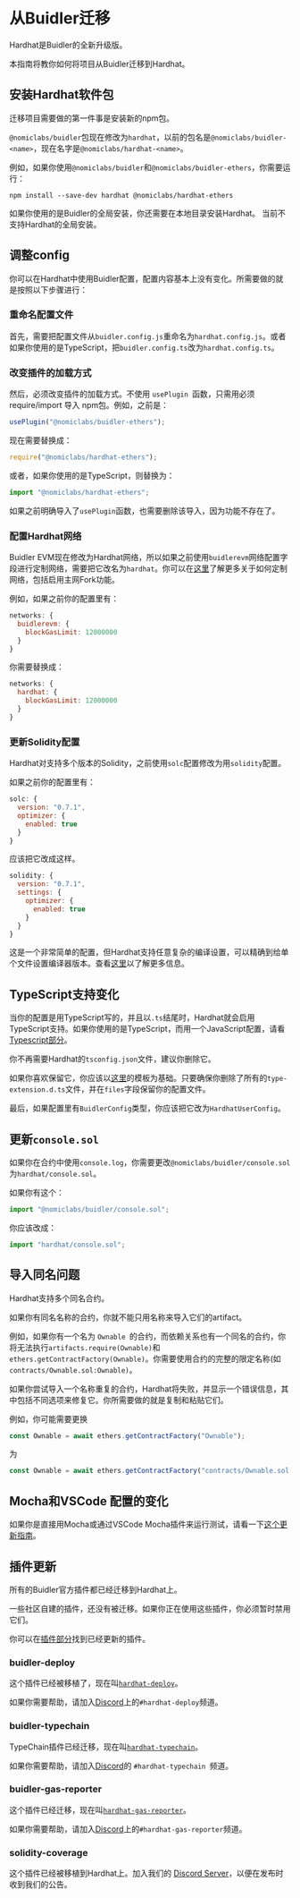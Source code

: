 # 从Buidler迁移

Hardhat是Buidler的全新升级版。

本指南将教你如何将项目从Buidler迁移到Hardhat。

## 安装Hardhat软件包

迁移项目需要做的第一件事是安装新的npm包。

`@nomiclabs/buidler`包现在修改为`hardhat`，以前的包名是`@nomiclabs/buidler-<name>`，现在名字是`@nomiclabs/hardhat-<name>`。

例如，如果你使用`@nomiclabs/buidler`和`@nomiclabs/buidler-ethers`，你需要运行：

```
npm install --save-dev hardhat @nomiclabs/hardhat-ethers
```

如果你使用的是Buidler的全局安装，你还需要在本地目录安装Hardhat。
当前不支持Hardhat的全局安装。

## 调整config

你可以在Hardhat中使用Buidler配置，配置内容基本上没有变化。所需要做的就是按照以下步骤进行：

### 重命名配置文件

首先，需要把配置文件从`buidler.config.js`重命名为`hardhat.config.js`。或者如果你使用的是TypeScript，把`buidler.config.ts`改为`hardhat.config.ts`。

### 改变插件的加载方式

然后，必须改变插件的加载方式。不使用 `usePlugin `函数，只需用必须 require/import 导入 npm包。例如，之前是：

```js
usePlugin("@nomiclabs/buidler-ethers");
```

现在需要替换成：

```js
require("@nomiclabs/hardhat-ethers");
```

或者，如果你使用的是TypeScript，则替换为：

```ts
import "@nomiclabs/hardhat-ethers";
```

如果之前明确导入了`usePlugin`函数，也需要删除该导入，因为功能不存在了。

### 配置Hardhat网络

Buidler EVM现在修改为Hardhat网络，所以如果之前使用`buidlerevm`网络配置字段进行定制网络，需要把它改名为`hardhat`。你可以在[这里](./config/README.md#hardhat-network)了解更多关于如何定制网络，包括启用主网Fork功能。

例如，如果之前你的配置里有：

```js
networks: {
  buidlerevm: {
    blockGasLimit: 12000000
  }
}
```

你需要替换成：

```js
networks: {
  hardhat: {
    blockGasLimit: 12000000
  }
}
```

### 更新Solidity配置

Hardhat对支持多个版本的Solidity，之前使用`solc`配置修改为用`solidity`配置。

如果之前你的配置里有：

```js
solc: {
  version: "0.7.1",
  optimizer: {
    enabled: true
  }
}
```

应该把它改成这样。

```js
solidity: {
  version: "0.7.1",
  settings: {
    optimizer: {
      enabled: true
    }
  }
}
```

这是一个非常简单的配置，但Hardhat支持任意复杂的编译设置，可以精确到给单个文件设置编译器版本。查看[这里](./compile-contracts.md)以了解更多信息。

## TypeScript支持变化

当你的配置是用TypeScript写的，并且以`.ts`结尾时，Hardhat就会启用TypeScript支持。如果你使用的是TypeScript，而用一个JavaScript配置，请看[Typescript部分](./typescript.md)。

你不再需要Hardhat的`tsconfig.json`文件，建议你删除它。

如果你喜欢保留它，你应该以[这里](./typescript.md#customizing-typescript-with-a-tsconfig-json-file)的模板为基础。只要确保你删除了所有的`type-extension.d.ts`文件，并在`files`字段保留你的配置文件。

最后，如果配置里有`BuidlerConfig`类型，你应该把它改为`HardhatUserConfig`。

## 更新`console.sol`

如果你在合约中使用`console.log`，你需要更改`@nomiclabs/buidler/console.sol`为`hardhat/console.sol`。

如果你有这个：

```javascript
import "@nomiclabs/buidler/console.sol";
```

你应该改成：

```javascript
import "hardhat/console.sol";
```

## 导入同名问题

Hardhat支持多个同名合约。

如果你有同名名称的合约，你就不能只用名称来导入它们的artifact。

例如，如果你有一个名为 `Ownable `的合约，而依赖关系也有一个同名的合约，你将无法执行`artifacts.require(Ownable)`和`ethers.getContractFactory(Ownable)`。你需要使用合约的完整的限定名称(如`contracts/Ownable.sol:Ownable)`。

如果你尝试导入一个名称重复的合约，Hardhat将失败，并显示一个错误信息，其中包括不同选项来修复它。你所需要做的就是复制和粘贴它们。

例如，你可能需要更换

```js
const Ownable = await ethers.getContractFactory("Ownable");
```

为

```js
const Ownable = await ethers.getContractFactory("contracts/Ownable.sol:Ownable");
```

## Mocha和VSCode 配置的变化

如果你是直接用Mocha或通过VSCode Mocha插件来运行测试，请看一下[这个更新指南](./vscode-tests.md)。

## 插件更新

所有的Buidler官方插件都已经迁移到Hardhat上。

一些社区自建的插件，还没有被迁移。如果你正在使用这些插件，你必须暂时禁用它们。

你可以在[插件部分](https://hardhat.org/plugins)找到已经更新的插件。

### buidler-deploy

这个插件已经被移植了，现在叫[`hardhat-deploy`](https://github.com/wighawag/hardhat-deploy)。

如果你需要帮助，请加入[Discord](https://hardhat.org/discord)上的`#hardhat-deploy`频道。

### buidler-typechain

TypeChain插件已经迁移，现在叫[`hardhat-typechain`](https://github.com/rhlsthrm/hardhat-typechain/)。

如果你需要帮助，请加入[Discord](https://hardhat.org/discord)的 `#hardhat-typechain `频道。

### buidler-gas-reporter

这个插件已经迁移，现在叫[`hardhat-gas-reporter`](https://github.com/cgewecke/hardhat-gas-reporter/)。

如果你需要帮助，请加入[Discord](https://hardhat.org/discord)上的`#hardhat-gas-reporter`频道。

### solidity-coverage

这个插件已经被移植到Hardhat上。加入我们的 [Discord Server](https://hardhat.org/discord)，以便在发布时收到我们的公告。


